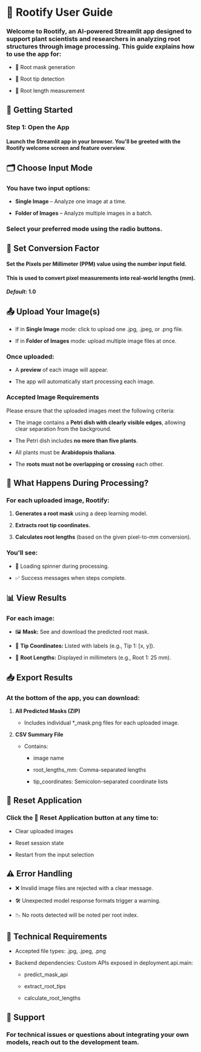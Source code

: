 # **🌿 Rootify User Guide**

### Welcome to Rootify, an AI-powered Streamlit app designed to support **plant scientists and researchers** in analyzing root structures through image processing. This guide explains how to use the app for:

- 🧠 Root mask generation

- 📍 Root tip detection

- 📏 Root length measurement

## **🚀 Getting Started**

### **Step 1: Open the App**
#### Launch the Streamlit app in your browser. You'll be greeted with the Rootify welcome screen and feature overview.

## **🗂️ Choose Input Mode**

### You have two input options:

- **Single Image** – Analyze one image at a time.

- **Folder of Images** – Analyze multiple images in a batch.

### Select your preferred mode using the radio buttons.

## **🔧 Set Conversion Factor**

#### Set the **Pixels per Millimeter (PPM)** value using the number input field.
#### This is used to convert pixel measurements into real-world lengths (mm).
#### *Default:* 1.0

## **📤 Upload Your Image(s)**

- If in **Single Image** mode: click to upload one .jpg, .jpeg, or .png file.

- If in **Folder of Images** mode: upload multiple image files at once.

### Once uploaded:

- A **preview** of each image will appear.

- The app will automatically start processing each image.

### Accepted Image Requirements

Please ensure that the uploaded images meet the following criteria:

- The image contains a **Petri dish with clearly visible edges**, allowing clear separation from the background.

- The Petri dish includes **no more than five plants**.

- All plants must be **Arabidopsis thaliana**.

- The **roots must not be overlapping or crossing** each other.

## **🧠 What Happens During Processing?**

### For each uploaded image, Rootify:

1. **Generates a root mask** using a deep learning model.

2. **Extracts root tip coordinates.**

3. **Calculates root lengths** (based on the given pixel-to-mm conversion).

### You'll see:

- 🔬 Loading spinner during processing.

- ✅ Success messages when steps complete.

## **📊 View Results**

### For each image:

- 🖼️ **Mask:** See and download the predicted root mask.

- 📍 **Tip Coordinates:** Listed with labels (e.g., Tip 1: [x, y]).

- 📏 **Root Lengths:** Displayed in millimeters (e.g., Root 1: 25 mm).

## **📥 Export Results**

### At the bottom of the app, you can download:

1. **All Predicted Masks (ZIP)**

    - Includes individual *_mask.png files for each uploaded image.

2. **CSV Summary File**

    - Contains:

        - image name

        - root_lengths_mm: Comma-separated lengths

        - tip_coordinates: Semicolon-separated coordinate lists

## **🔄 Reset Application**

### Click the **🔄 Reset Application** button at any time to:

- Clear uploaded images

- Reset session state

- Restart from the input selection

## **⚠️ Error Handling**

- ❌ Invalid image files are rejected with a clear message.

- 🛠️ Unexpected model response formats trigger a warning.

- 📉 No roots detected will be noted per root index.

## **🧪 Technical Requirements**

- Accepted file types: .jpg, .jpeg, .png

- Backend dependencies: Custom APIs exposed in deployment.api.main:

    - predict_mask_api

    - extract_root_tips

    - calculate_root_lengths

## **💬 Support**

### For technical issues or questions about integrating your own models, reach out to the development team.